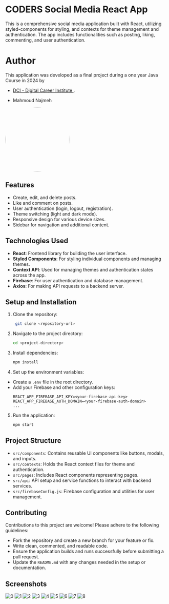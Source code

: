 # CODERS Social Media React App

This is a comprehensive social media application built with React, utilizing styled-components for styling, and contexts for theme management and authentication. The app includes functionalities such as posting, liking, commenting, and user authentication.

# Author

This application was developed as a final project during a one year Java Course in 2024 by 
- [DCI - Digital Career Institute ](https://digitalcareerinstitute.org/).




- Mahmoud Najmeh
<img src="https://avatars.githubusercontent.com/u/78208459?u=c3f9c7d6b49fc9726c5ea8bce260656bcb9654b3&v=4" width="200px" style="border-radius: 50%;"> 

## Features

- Create, edit, and delete posts.
- Like and comment on posts.
- User authentication (login, logout, registration).
- Theme switching (light and dark mode).
- Responsive design for various device sizes.
- Sidebar for navigation and additional content.

## Technologies Used

- **React**: Frontend library for building the user interface.
- **Styled Components**: For styling individual components and managing themes.
- **Context API**: Used for managing themes and authentication states across the app.
- **Firebase**: For user authentication and database management.
- **Axios**: For making API requests to a backend server.

## Setup and Installation

1. Clone the repository:
   ```bash
    git clone <repository-url>

2. Navigate to the project directory:
   ```bash
   cd <project-directory>
3. Install dependencies:
   ```bash
   npm install

4. Set up the environment variables:
- Create a `.env` file in the root directory.
- Add your Firebase and other configuration keys:
  ```
  REACT_APP_FIREBASE_API_KEY=<your-firebase-api-key>
  REACT_APP_FIREBASE_AUTH_DOMAIN=<your-firebase-auth-domain>
  ...
  ```
5. Run the application:
   ```bash
   npm start

## Project Structure

- `src/components`: Contains reusable UI components like buttons, modals, and inputs.
- `src/contexts`: Holds the React context files for theme and authentication.
- `src/pages`: Includes React components representing pages.
- `src/api`: API setup and service functions to interact with backend services.
- `src/firebaseConfig.js`: Firebase configuration and utilities for user management.

## Contributing

Contributions to this project are welcome! Please adhere to the following guidelines:

- Fork the repository and create a new branch for your feature or fix.
- Write clean, commented, and readable code.
- Ensure the application builds and runs successfully before submitting a pull request.
- Update the `README.md` with any changes needed in the setup or documentation.

## Screenshots
![0](https://github.com/MN10101/Social-media-Frontend-React/assets/78208459/cc3d66cb-d1e5-4cc7-b8e4-25ab283251d3)
![1](https://github.com/MN10101/Social-media-Frontend-React/assets/78208459/dbf86dda-4ad4-42d5-a6f2-b2b4614f586a)
![2](https://github.com/MN10101/Social-media-Frontend-React/assets/78208459/e5118816-b733-4cb5-9425-9eb8d1ba7ac4)
![3](https://github.com/MN10101/Social-media-Frontend-React/assets/78208459/4a293b35-e100-4498-ae27-aadec1528063)
![4](https://github.com/MN10101/Social-media-Frontend-React/assets/78208459/423b529f-dd85-4f36-9e5f-4be1bce215a6)
![5](https://github.com/MN10101/Social-media-Frontend-React/assets/78208459/b021e441-d383-43af-a1a2-9f76bee26cc4)
![6](https://github.com/MN10101/Social-media-Frontend-React/assets/78208459/db460e10-99be-4cf6-8f1e-22cd62ae222e)
![7](https://github.com/MN10101/Social-media-Frontend-React/assets/78208459/bdd091e0-f50a-422a-ad6d-93c5ffedb5b5)
![8](https://github.com/MN10101/Social-media-Frontend-React/assets/78208459/2f2f9a02-8f7d-4721-85be-9a90c2b0fff1)

